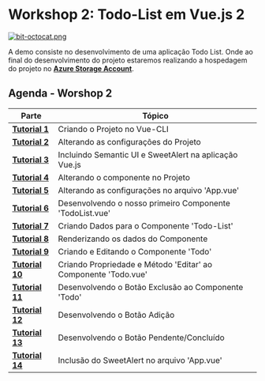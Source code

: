# Workshop 2: Todo-List em Vue.js 2

[![bit-octocat.png](https://i.postimg.cc/JzxhSxxy/bit-octocat.png)](https://postimg.cc/hXJgd9Hg)

A demo consiste no desenvolvimento de uma aplicação Todo List. Onde ao final do desenvolvimento do projeto estaremos realizando a hospedagem do projeto no **[Azure Storage Account](https://docs.microsoft.com/azure/storage/common/storage-account-overview?WT.mc_id=vuejsworkshop-github-gllemos)**.

## Agenda - Worshop 2

| Parte  |  Tópico |   
|---|--- |
| **[Tutorial 1](agenda/1-criando-o-projeto-no-vue-cli.md)**  | Criando o Projeto no Vue-CLI  |
| **[Tutorial 2](agenda/2-alterando-as-configurações-do-projeto.md)**  | Alterando as configurações do Projeto  |
| **[Tutorial 3](agenda/3-incluindo-semantic-ui-na-aplicação-vuejs.md)**  |  Incluindo Semantic UI e SweetAlert na aplicação Vue.js  |
| **[Tutorial 4](agenda/4-alterando-o-componente-no-projeto.md)**  |  Alterando o componente no Projeto |
| **[Tutorial 5](agenda/5-alterando-as-configurações-no-arquivo-App-vue.md)**  | Alterando as configurações no arquivo 'App.vue' |
| **[Tutorial 6](agenda/6-desenvolvendo-o-nosso-primeiro-componente-todo-list-vue.md)**  | Desenvolvendo o nosso primeiro Componente 'TodoList.vue' |
| **[Tutorial 7](agenda/7-criando-dados-para-o-componente-todo-list.md)**  | Criando Dados para o Componente 'Todo-List' |
| **[Tutorial 8](agenda/8-renderizando-os-dados-do-componente.md)**  | Renderizando os dados do Componente |
| **[Tutorial 9](agenda/9-criando-e-editando-o-componente-todo.md)**  | Criando e Editando o Componente 'Todo' |
| **[Tutorial 10](agenda/10-criando-propriedades-e-metodo-editar-ao-componente-todo-vue.md)**  | Criando Propriedade e Método 'Editar' ao Componente 'Todo.vue' |
| **[Tutorial 11](agenda/11-desenvolvendo-o-botão-exclusão-ao-componente-todo.md)**  | Desenvolvendo o Botão Exclusão ao Componente 'Todo' |
| **[Tutorial 12](agenda/12-desenvolvendo-o-botão-adição.md)**  | Desenvolvendo o Botão Adição |
| **[Tutorial 13](agenda/13-desenvolvendo-o-botão-pendente-concluído.md)**  | Desenvolvendo o Botão Pendente/Concluído |
| **[Tutorial 14](agenda/14-inclusão-do-sweetalert-no-arquivo-app-vue.md)**  | Inclusão do SweetAlert no arquivo 'App.vue' |



